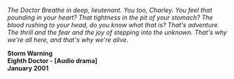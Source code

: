 _The Doctor_ _Breathe in deep, lieutenant. You too, Charley. You feel that pounding in your heart? That tightness in the pit of your stomach? The blood rushing to your head, do you know what that is? That's adventure. The thrill and the fear and the joy of stepping into the unknown. That's why we're all here, and that's why we're alive._

**Storm Warning  
Eighth Doctor - [Audio drama]  
January 2001**